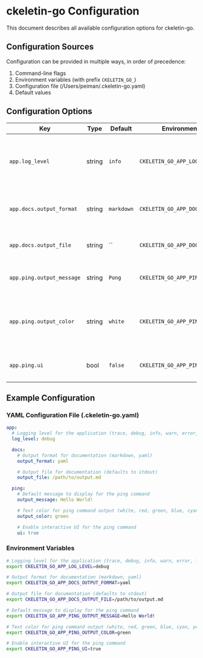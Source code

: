 # ckeletin-go Configuration

This document describes all available configuration options for ckeletin-go.

## Configuration Sources

Configuration can be provided in multiple ways, in order of precedence:

1. Command-line flags
2. Environment variables (with prefix `CKELETIN_GO_`)
3. Configuration file (/Users/peiman/.ckeletin-go.yaml)
4. Default values

## Configuration Options

| Key | Type | Default | Environment Variable | Description |
|-----|------|---------|---------------------|-------------|
| `app.log_level` | string | `info` | `CKELETIN_GO_APP_LOG_LEVEL` | Logging level for the application (trace, debug, info, warn, error, fatal, panic) |
| `app.docs.output_format` | string | `markdown` | `CKELETIN_GO_APP_DOCS_OUTPUT_FORMAT` | Output format for documentation (markdown, yaml) |
| `app.docs.output_file` | string | `` | `CKELETIN_GO_APP_DOCS_OUTPUT_FILE` | Output file for documentation (defaults to stdout) |
| `app.ping.output_message` | string | `Pong` | `CKELETIN_GO_APP_PING_OUTPUT_MESSAGE` | Default message to display for the ping command |
| `app.ping.output_color` | string | `white` | `CKELETIN_GO_APP_PING_OUTPUT_COLOR` | Text color for ping command output (white, red, green, blue, cyan, yellow, magenta) |
| `app.ping.ui` | bool | `false` | `CKELETIN_GO_APP_PING_UI` | Enable interactive UI for the ping command |

## Example Configuration

### YAML Configuration File (.ckeletin-go.yaml)

```yaml
app:
  # Logging level for the application (trace, debug, info, warn, error, fatal, panic)
  log_level: debug

  docs:
    # Output format for documentation (markdown, yaml)
    output_format: yaml

    # Output file for documentation (defaults to stdout)
    output_file: /path/to/output.md

  ping:
    # Default message to display for the ping command
    output_message: Hello World!

    # Text color for ping command output (white, red, green, blue, cyan, yellow, magenta)
    output_color: green

    # Enable interactive UI for the ping command
    ui: true

```

### Environment Variables

```bash
# Logging level for the application (trace, debug, info, warn, error, fatal, panic)
export CKELETIN_GO_APP_LOG_LEVEL=debug

# Output format for documentation (markdown, yaml)
export CKELETIN_GO_APP_DOCS_OUTPUT_FORMAT=yaml

# Output file for documentation (defaults to stdout)
export CKELETIN_GO_APP_DOCS_OUTPUT_FILE=/path/to/output.md

# Default message to display for the ping command
export CKELETIN_GO_APP_PING_OUTPUT_MESSAGE=Hello World!

# Text color for ping command output (white, red, green, blue, cyan, yellow, magenta)
export CKELETIN_GO_APP_PING_OUTPUT_COLOR=green

# Enable interactive UI for the ping command
export CKELETIN_GO_APP_PING_UI=true

```
